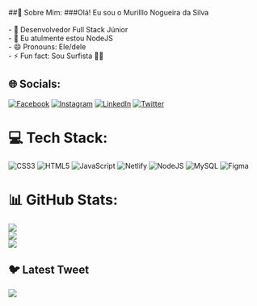##💫 Sobre Mim:
###Olá! Eu sou o Murilllo Nogueira da Silva<br><br>- 🔭 Desenvolvedor Full Stack Júnior<br>- 🌱 Eu atulmente estou NodeJS<br>- 😄 Pronouns: Ele/dele<br>- ⚡ Fun fact: Sou Surfista 🏄‍♀️


## 🌐 Socials:
[![Facebook](https://img.shields.io/badge/Facebook-%231877F2.svg?logo=Facebook&logoColor=white)](https://facebook.com/murillo.nogueiradasilva.1) [![Instagram](https://img.shields.io/badge/Instagram-%23E4405F.svg?logo=Instagram&logoColor=white)](https://instagram.com/muri_ns1) [![LinkedIn](https://img.shields.io/badge/LinkedIn-%230077B5.svg?logo=linkedin&logoColor=white)](https://linkedin.com/in/murillo-n-silva) [![Twitter](https://img.shields.io/badge/Twitter-%231DA1F2.svg?logo=Twitter&logoColor=white)](https://twitter.com/Murillo84942170) 

# 💻 Tech Stack:
![CSS3](https://img.shields.io/badge/css3-%231572B6.svg?style=for-the-badge&logo=css3&logoColor=white) ![HTML5](https://img.shields.io/badge/html5-%23E34F26.svg?style=for-the-badge&logo=html5&logoColor=white) ![JavaScript](https://img.shields.io/badge/javascript-%23323330.svg?style=for-the-badge&logo=javascript&logoColor=%23F7DF1E) ![Netlify](https://img.shields.io/badge/netlify-%23000000.svg?style=for-the-badge&logo=netlify&logoColor=#00C7B7) ![NodeJS](https://img.shields.io/badge/node.js-6DA55F?style=for-the-badge&logo=node.js&logoColor=white) ![MySQL](https://img.shields.io/badge/mysql-%2300f.svg?style=for-the-badge&logo=mysql&logoColor=white) 	![Figma](https://img.shields.io/badge/figma-%23F24E1E.svg?style=for-the-badge&logo=figma&logoColor=white)
# 📊 GitHub Stats:
![](https://github-readme-stats.vercel.app/api?username=murilloplax&theme=radical&hide_border=true&include_all_commits=false&count_private=false)<br/>
![](https://github-readme-streak-stats.herokuapp.com/?user=murilloplax&theme=radical&hide_border=true)<br/>
![](https://github-readme-stats.vercel.app/api/top-langs/?username=murilloplax&theme=radical&hide_border=true&include_all_commits=false&count_private=false&layout=compact)

## 🐦 Latest Tweet
[![](https://gtce.itsvg.in/api?username=Murillo84942170)](https://github.com/VishwaGauravIn/github-twitter-card-embed)

<!-- Proudly created with GPRM ( https://gprm.itsvg.in ) -->
